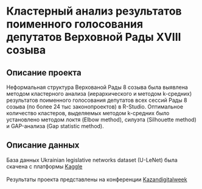 
# Кластерный анализ результатов поименного голосования депутатов Верховной Рады XVIII созыва
## Описание проекта
Неформальная структура Верхованой Рады 8 созыва была выявлена методом кластерного анализа (иерархического и методом k-средних) результатов поименного голосования депутатов всех сессий Рады 8 созыва (по более 24 тыс законопроектов) в R-Studio. Оптимальное количество кластеров, выделяемых методом k-средних было установлено методом локтя (Elbow method), силуэта (Silhouette method) и GAP-анализа (Gap statistic method).

## Описание данных
База данных Ukrainian legislative networks dataset (U-LeNet) была скачена с платформы [Kaggle](https://www.kaggle.com/datasets/oleksastepaniuk/ukrainian-parliament-voting)
<br><br>
Результаты проекта представлены на конференции [Kazandigitalweek](https://kazandigitalweek.com/ru/site) 
